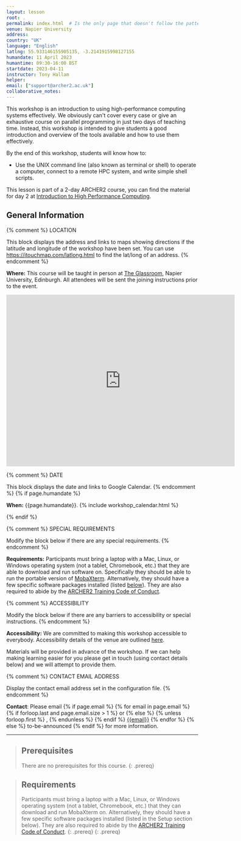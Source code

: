 ```yaml
---
layout: lesson
root: .
permalink: index.html  # Is the only page that doesn't follow the pattern /:path/index.html
venue: Napier University
address: 
country: "UK"
language: "English"
latlng: 55.933146155905135, -3.2141915998127155
humandate: 11 April 2023
humantime: 09:30-16:00 BST
startdate: 2023-04-11
instructor: Tony Hallam
helper: 
email: ["support@archer2.ac.uk"]
collaborative_notes: 
---
```


This workshop is an introduction to using high-performance computing systems
effectively. We obviously can't cover every case or give an exhaustive course
on parallel programming in just two days of teaching time. Instead, this
workshop is intended to give students a good introduction and overview of the
tools available and how to use them effectively.

By the end of this workshop, students will know how to:

* Use the UNIX command line (also known as terminal or shell) to operate a
  computer, connect to a remote HPC system, and write simple shell scripts.

This lesson is part of a 2-day ARCHER2 course, you can find the material 
for day 2 at [Introduction to High Performance Computing](https://epcced.github.io/2023-04-12-hpc-intro-napier/).

<h2 id="general">General Information</h2>

{% comment %}
  LOCATION

  This block displays the address and links to maps showing directions
  if the latitude and longitude of the workshop have been set.  You
  can use https://itouchmap.com/latlong.html to find the lat/long of an
  address.
{% endcomment %}
<p id="where">
  <strong>Where:</strong>
  This course will be taught in person at <a href="https://www.accessable.co.uk/edinburgh-napier-university/access-guides/the-glassroom">The Glassroom</a>, Napier University, Edinburgh. All attendees will
  be sent the joining instructions prior to the event.
</p>
<iframe src="https://www.google.com/maps/embed?pb=!1m14!1m8!1m3!1d693.8732532289232!2d-3.2135287413311633!3d55.932869077044316!3m2!1i1024!2i768!4f13.1!3m3!1m2!1s0x4887c7094d1a3ff9%3A0x63b967e8d1488094!2sEdinburgh%20Napier%20University%20Merchiston%20Campus!5e0!3m2!1sen!2suk!4v1677580319047!5m2!1sen!2suk" width="600" height="450" style="border:0;" allowfullscreen="" loading="lazy" referrerpolicy="no-referrer-when-downgrade"></iframe>

{% comment %}
  DATE

  This block displays the date and links to Google Calendar.
{% endcomment %}
{% if page.humandate %}
<p id="when">
  <strong>When:</strong>
  {{page.humandate}}.
  {% include workshop_calendar.html %}
</p>
{% endif %}

{% comment %}
  SPECIAL REQUIREMENTS

  Modify the block below if there are any special requirements.
{% endcomment %}
<p id="requirements">
  <strong>Requirements:</strong> Participants must bring a laptop with a
  Mac, Linux, or Windows operating system (not a tablet, Chromebook, etc.) that they are able to download and run software on. Specifically they should be able to run the portable version of <a href="https://mobaxterm.mobatek.net/download-home-edition.html">MobaXterm</a>.
  Alternatively, they should have a few specific software packages installed (listed
  <a href="#setup">below</a>). They are also required to abide by the <a href="https://www.archer2.ac.uk/training/code-of-conduct/">ARCHER2 Training Code of Conduct</a>.
</p>

{% comment %}
  ACCESSIBILITY

  Modify the block below if there are any barriers to accessibility or
  special instructions.
{% endcomment %}
<p id="accessibility">
  <strong>Accessibility:</strong> We are committed to making this workshop
  accessible to everybody. Accessibility details of the venue are outlined <a href="https://www.accessable.co.uk/edinburgh-napier-university/access-guides/the-glassroom">here</a>.
</p>
<p>
  Materials will be provided in advance of the workshop. If we can help making learning easier for
  you please get in touch (using contact details below) and we will attempt to provide them.
</p>

{% comment %}
  CONTACT EMAIL ADDRESS

  Display the contact email address set in the configuration file.
{% endcomment %}
<p id="contact">
  <strong>Contact</strong>:
  Please email
  {% if page.email %}
    {% for email in page.email %}
      {% if forloop.last and page.email.size > 1 %}
        or
      {% else %}
        {% unless forloop.first %}
        ,
        {% endunless %}
      {% endif %}
      <a href='mailto:{{email}}'>{{email}}</a>
    {% endfor %}
  {% else %}
    to-be-announced
  {% endif %}
  for more information.
</p>

<hr/>

> ## Prerequisites
> There are no prerequisites for this course.
{: .prereq}

> ## Requirements
> Participants must bring a laptop with a Mac, Linux, or Windows operating system (not a tablet,
> Chromebook, etc.) that they can download and run MobaXterm on. Alternatively, they should have a few specific software
> packages installed (listed in the Setup section below). They are also required to abide by the
> [ARCHER2 Training Code of Conduct](https://www.archer2.ac.uk/training/code-of-conduct/).
{: .prereq}
{: .prereq}
